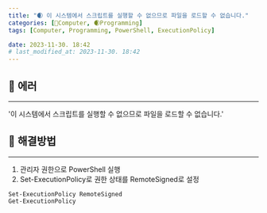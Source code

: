```yaml
---
title: "🌒 이 시스템에서 스크립트를 실행할 수 없으므로 파일을 로드할 수 없습니다."
categories: [💫Computer, 🌒Programming]
tags: [Computer, Programming, PowerShell, ExecutionPolicy]

date: 2023-11-30. 18:42
# last_modified_at: 2023-11-30. 18:42
---
```


## 💫 에러

---

'이 시스템에서 스크립트를 실행할 수 없으므로 파일을 로드할 수 없습니다.'  

## 💫 해결방법

---

1. 관리자 권한으로 PowerShell 실행
2. Set-ExecutionPolicy로 권한 상태를 RemoteSigned로 설정

```console
Set-ExecutionPolicy RemoteSigned
Get-ExecutionPolicy
```
